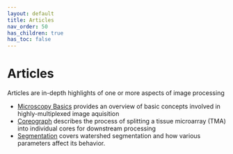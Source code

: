 ```yaml
---
layout: default
title: Articles
nav_order: 50
has_children: true
has_toc: false
---
```


# Articles

Articles are in-depth highlights of one or more aspects of image processing

* [Microscopy Basics](vign-basics.html) provides an overview of basic concepts involved in highly-multiplexed image aquisition
* [Coreograph](vign-coreograph.html) describes the process of splitting a tissue microarray (TMA) into individual cores for downstream processing
* [Segmentation](vign-segmentation.html) covers watershed segmentation and how various parameters affect its behavior.

